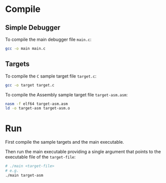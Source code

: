 # Compile

## Simple Debugger

To compile the main debugger file `main.c`:
```bash
gcc -o main main.c
```

## Targets 

To compile the `C` sample target file `target.c`:
```bash
gcc -o target target.c
```

To compile the Assembly sample target file `target-asm.asm`:
```bash
nasm -f elf64 target-asm.asm
ld -o target-asm target-asm.o
```

# Run

First compile the sample targets and the main executable.

Then run the main executable providing a single argument that points to the
executable file of the `target-file`:
```bash
# ./main <target-file>
# e.g. 
./main target-asm
```
